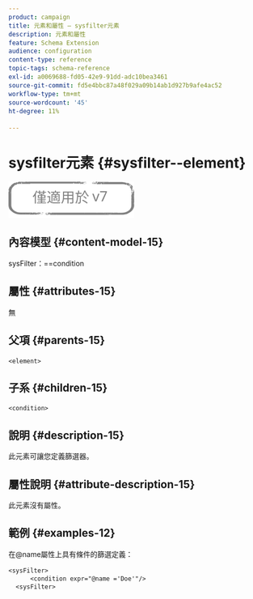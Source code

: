 ```yaml
---
product: campaign
title: 元素和屬性 — sysfilter元素
description: 元素和屬性
feature: Schema Extension
audience: configuration
content-type: reference
topic-tags: schema-reference
exl-id: a0069688-fd05-42e9-91dd-adc10bea3461
source-git-commit: fd5e4bbc87a48f029a09b14ab1d927b9afe4ac52
workflow-type: tm+mt
source-wordcount: '45'
ht-degree: 11%

---
```


# sysfilter元素 {#sysfilter--element}

![](../../../assets/v7-only.svg)

## 內容模型 {#content-model-15}

sysFilter：==condition

## 屬性 {#attributes-15}

無

## 父項 {#parents-15}

`<element>`

## 子系 {#children-15}

`<condition>`

## 說明 {#description-15}

此元素可讓您定義篩選器。

## 屬性說明 {#attribute-description-15}

此元素沒有屬性。

## 範例 {#examples-12}

在@name屬性上具有條件的篩選定義：

```
<sysFilter>
      <condition expr="@name ='Doe'"/>
  <sysFilter>
```
